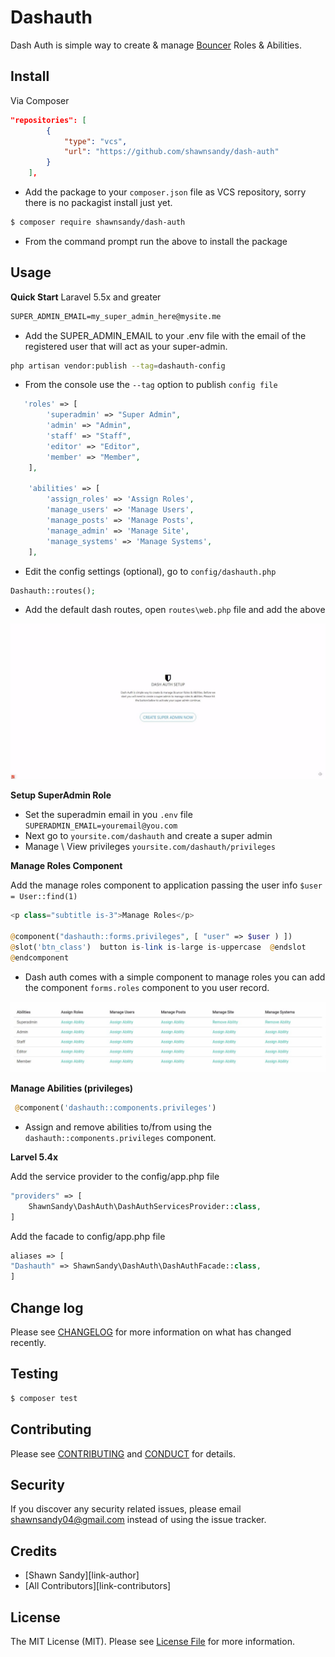 # Dashauth

Dash Auth is simple way to create & manage [Bouncer](https://github.com/JosephSilber/bouncer) Roles & Abilities.


## Install

Via Composer

``` json
"repositories": [
        {
            "type": "vcs",
            "url": "https://github.com/shawnsandy/dash-auth"
        }
    ],
```
* Add the package to your `composer.json` file as VCS repository, sorry there is no packagist install just yet.

``` bash
$ composer require shawnsandy/dash-auth
```
* From the command prompt run the above to install the package


## Usage

__Quick Start__ Laravel 5.5x and greater

``` txt
SUPER_ADMIN_EMAIL=my_super_admin_here@mysite.me
```
* Add the SUPER_ADMIN_EMAIL to your .env file with the email of the registered user that will act as your super-admin.

``` bash
php artisan vendor:publish --tag=dashauth-config
```
* From the console use the `--tag` option to publish `config file`

``` php
   'roles' => [
        'superadmin' => "Super Admin",
        'admin' => "Admin",
        'staff' => "Staff",
        'editor' => "Editor",
        'member' => "Member",
    ],

    'abilities' => [
        'assign_roles' => 'Assign Roles',
        'manage_users' => 'Manage Users',
        'manage_posts' => 'Manage Posts',
        'manage_admin' => 'Manage Site',
        'manage_systems' => 'Manage Systems',
    ],
```

* Edit the config settings (optional), go to `config/dashauth.php`


``` php
Dashauth::routes();
```
* Add the default dash routes, open `routes\web.php` file and add the above


![Alt text](/screenshot-auth-setup.jpeg?raw=true)

__Setup SuperAdmin Role__

* Set the superadmin email in you `.env` file `SUPERADMIN_EMAIL=youremail@you.com`
* Next go to `yoursite.com/dashauth` and create a super admin
* Manage \ View privileges `yoursite.com/dashauth/privileges`

__Manage Roles Component__

Add the manage roles component to application passing the user info `$user = User::find(1)`

``` php
<p class="subtitle is-3">Manage Roles</p>

@component("dashauth::forms.privileges", [ "user" => $user ) ])
@slot('btn_class')  button is-link is-large is-uppercase  @endslot
@endcomponent
```
* Dash auth comes with a simple component to manage roles you can add the component `forms.roles` component to you user record.


![Alt text](/screenshot-manage-ability.jpeg?raw=true)

__Manage Abilities (privileges)__

``` php
 @component('dashauth::components.privileges')
 ```

* Assign and remove abilities to/from using the `dashauth::components.privileges` component.

 __Larvel 5.4x__

Add the service provider to the config/app.php file

``` php
"providers" => [
    ShawnSandy\DashAuth\DashAuthServicesProvider::class,
]
```

Add the facade to config/app.php file

``` php
aliases => [
"Dashauth" => ShawnSandy\DashAuth\DashAuthFacade::class,
]
```

## Change log

Please see [CHANGELOG](CHANGELOG.md) for more information on what has changed recently.

## Testing

``` bash
$ composer test
```

## Contributing

Please see [CONTRIBUTING](CONTRIBUTING.md) and [CONDUCT](CONDUCT.md) for details.

## Security

If you discover any security related issues, please email shawnsandy04@gmail.com instead of using the issue tracker.

## Credits

- [Shawn Sandy][link-author]
- [All Contributors][link-contributors]

## License

The MIT License (MIT). Please see [License File](LICENSE.md) for more information.
